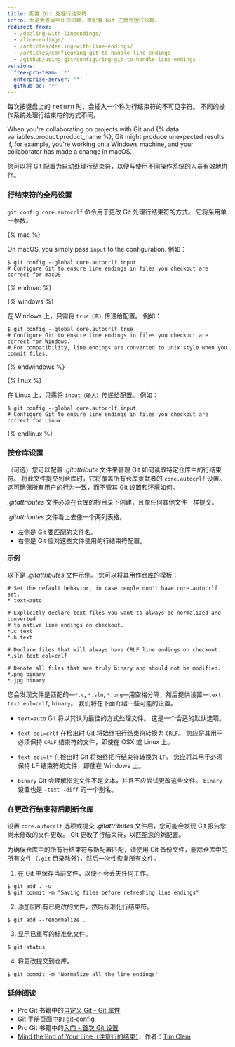 ```yaml
---
title: 配置 Git 处理行结束符
intro: 为避免差异中出现问题，可配置 Git 正常处理行标题。
redirect_from:
  - /dealing-with-lineendings/
  - /line-endings/
  - /articles/dealing-with-line-endings/
  - /articles/configuring-git-to-handle-line-endings
  - /github/using-git/configuring-git-to-handle-line-endings
versions:
  free-pro-team: '*'
  enterprise-server: '*'
  github-ae: '*'
---
```


每次按键盘上的 <kbd>return</kbd> 时，会插入一个称为行结束符的不可见字符。 不同的操作系统处理行结束符的方式不同。

When you're collaborating on projects with Git and {% data variables.product.product_name %}, Git might produce unexpected results if, for example, you're working on a Windows machine, and your collaborator has made a change in macOS.

您可以将 Git 配置为自动处理行结束符，以便与使用不同操作系统的人员有效地协作。

### 行结束符的全局设置

`git config core.autocrlf` 命令用于更改 Git 处理行结束符的方式。 它将采用单一参数。

{% mac %}

On macOS, you simply pass `input` to the configuration. 例如：

```shell
$ git config --global core.autocrlf input
# Configure Git to ensure line endings in files you checkout are correct for macOS
```

{% endmac %}

{% windows %}

在 Windows 上，只需将 `true（真）`传递给配置。 例如：

```shell
$ git config --global core.autocrlf true
# Configure Git to ensure line endings in files you checkout are correct for Windows.
# For compatibility, line endings are converted to Unix style when you commit files.
```

{% endwindows %}

{% linux %}

在 Linux 上，只需将 `input（输入）`传递给配置。 例如：

```shell
$ git config --global core.autocrlf input
# Configure Git to ensure line endings in files you checkout are correct for Linux
```

{% endlinux %}

### 按仓库设置

（可选）您可以配置 *.gitattribute* 文件来管理 Git 如何读取特定仓库中的行结束符。 将此文件提交到仓库时，它将覆盖所有仓库贡献者的 `core.autocrlf` 设置。 这可确保所有用户的行为一致，而不管其 Git 设置和环境如何。

*.gitattributes* 文件必须在仓库的根目录下创建，且像任何其他文件一样提交。

*.gitattributes* 文件看上去像一个两列表格。

* 左侧是 Git 要匹配的文件名。
* 右侧是 Git 应对这些文件使用的行结束符配置。

#### 示例

以下是 *.gitattributes* 文件示例。 您可以将其用作仓库的模板：

```
# Set the default behavior, in case people don't have core.autocrlf set.
* text=auto

# Explicitly declare text files you want to always be normalized and converted
# to native line endings on checkout.
*.c text
*.h text

# Declare files that will always have CRLF line endings on checkout.
*.sln text eol=crlf

# Denote all files that are truly binary and should not be modified.
*.png binary
*.jpg binary
```

您会发现文件是匹配的—`*.c`, `*.sln`, `*.png`—用空格分隔，然后提供设置—`text`, `text eol=crlf`, `binary`。 我们将在下面介绍一些可能的设置。

- `text=auto` Git 将以其认为最佳的方式处理文件。 这是一个合适的默认选项。

- `text eol=crlf` 在检出时 Git 将始终把行结束符转换为 `CRLF`。 您应将其用于必须保持 `CRLF` 结束符的文件，即使在 OSX 或 Linux 上。

- `text eol=lf` 在检出时 Git 将始终把行结束符转换为 `LF`。 您应将其用于必须保持 LF 结束符的文件，即使在 Windows 上。

- `binary` Git 会理解指定文件不是文本，并且不应尝试更改这些文件。 `binary` 设置也是 `-text -diff` 的一个别名。

### 在更改行结束符后刷新仓库

设置 `core.autocrlf` 选项或提交 *.gitattributes* 文件后，您可能会发现 Git 报告您尚未修改的文件更改。 Git 更改了行结束符，以匹配您的新配置。

为确保仓库中的所有行结束符与新配置匹配，请使用 Git 备份文件，删除仓库中的所有文件（`.git` 目录除外），然后一次性恢复所有文件。

1. 在 Git 中保存当前文件，以便不会丢失任何工作。
  ```shell
  $ git add . -u
  $ git commit -m "Saving files before refreshing line endings"
  ```
2. 添加回所有已更改的文件，然后标准化行结束符。
  ```shell
  $ git add --renormalize .
  ```
3. 显示已重写的标准化文件。
  ```shell
  $ git status
  ```
4. 将更改提交到仓库。
  ```shell
  $ git commit -m "Normalize all the line endings"
  ```

### 延伸阅读

- Pro Git 书籍中的[自定义 Git - Git 属性](https://git-scm.com/book/en/Customizing-Git-Git-Attributes)
- Git 手册页面中的 [git-config](https://git-scm.com/docs/git-config)
- Pro Git 书籍中的[入门 - 首次 Git 设置](https://git-scm.com/book/en/Getting-Started-First-Time-Git-Setup)
- [Mind the End of Your Line（注意行的结束）](http://adaptivepatchwork.com/2012/03/01/mind-the-end-of-your-line/)，作者：[Tim Clem](https://github.com/tclem)
